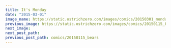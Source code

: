 ```yaml
---
title: It's Monday
date: "2015-03-01"
image_name: https://static.ostrichzero.com/images/comics/20150301_mondayowl.png
previous_image: https://static.ostrichzero.com/images/comics/20150115_bears.png
next_image:
next_post_path:
previous_post_path: comics/20150115_bears
---
```

